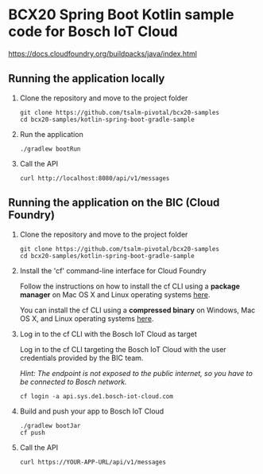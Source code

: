 # BCX20 Spring Boot Kotlin sample code for Bosch IoT Cloud

https://docs.cloudfoundry.org/buildpacks/java/index.html

## Running the application locally
1. Clone the repository and move to the project folder
    ```
    git clone https://github.com/tsalm-pivotal/bcx20-samples
    cd bcx20-samples/kotlin-spring-boot-gradle-sample
    ```
2. Run the application
    ```
    ./gradlew bootRun
    ```
3. Call the API
    ```
    curl http://localhost:8080/api/v1/messages
    ```

## Running the application on the BIC (Cloud Foundry)
1. Clone the repository and move to the project folder
    ```
    git clone https://github.com/tsalm-pivotal/bcx20-samples
    cd bcx20-samples/kotlin-spring-boot-gradle-sample
    ```
   
2. Install the 'cf' command-line interface for Cloud Foundry

    Follow the instructions on how to install the cf CLI using a **package manager** on Mac OS X and Linux operating systems [here](https://docs.cloudfoundry.org/cf-cli/install-go-cli.html#pkg).
    
    You can install the cf CLI using a **compressed binary** on Windows, Mac OS X, and Linux operating systems [here](https://github.com/cloudfoundry/cli#installers-and-compressed-binaries).
    
3. Log in to the cf CLI with the Bosch IoT Cloud as target
    
    Log in to the cf CLI targeting the Bosch IoT Cloud with the user credentials provided by the BIC team.

    *Hint: The endpoint is not exposed to the public internet, so you have to be connected to Bosch network.*
    ```
    cf login -a api.sys.de1.bosch-iot-cloud.com
    ```
4. Build and push your app to Bosch IoT Cloud
    ```
    ./gradlew bootJar
    cf push
    ```   
5. Call the API
    ```
    curl https://YOUR-APP-URL/api/v1/messages
    ```